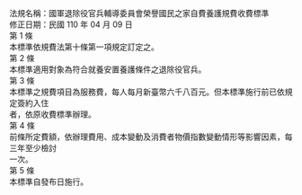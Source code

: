 法規名稱：國軍退除役官兵輔導委員會榮譽國民之家自費養護規費收費標準  
修正日期：民國 110 年 04 月 09 日  
第 1 條  
本標準依規費法第十條第一項規定訂定之。  
第 2 條  
本標準適用對象為符合就養安置養護條件之退除役官兵。  
第 3 條  
本標準之規費項目為服務費，每人每月新臺幣六千八百元。但本標準施行前已依規定簽約入住  
者，依原收費標準辦理。  
第 4 條  
前條所定費額，依辦理費用、成本變動及消費者物價指數變動情形等影響因素，每三年至少檢討  
一次。  
第 5 條  
本標準自發布日施行。  


